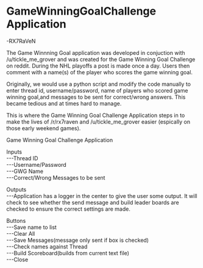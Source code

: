 # GameWinningGoalChallenge Application
-RX7RaVeN

The Game Winnning Goal application was developed in conjuction with /u/tickle_me_grover and was created for the Game Winning Goal Challenge on reddit. During the NHL playoffs a post is made  once a day.  Users then comment with a name(s) of the player who scores the game winning goal.

Originally, we would use a python script and modify the code manually to enter thread id, username/password, name of players who scored game winning goal,and messages to be sent for correct/wrong answers.  This became tedious and at times hard to manage.

This is where the Game Winning Goal Challenge Application steps in to make the lives of /r/rx7raven and /u/tickle_me_grover easier (espically on those early weekend games).

Game Winning Goal Challenge Application  

Inputs  
---Thread ID  
---Username/Password  
---GWG Name  
---Correct/Wrong Messages to be sent  

Outputs  
---Application has a logger in the center to give the user some output.  It will check to see whether the send message and build leader boards are checked to ensure the correct settings are made.  

Buttons  
---Save name to list  
---Clear All  
---Save Messages(message only sent if box is checked)  
---Check names against Thread  
---Build Scoreboard(builds from current text file)  
---Close  
